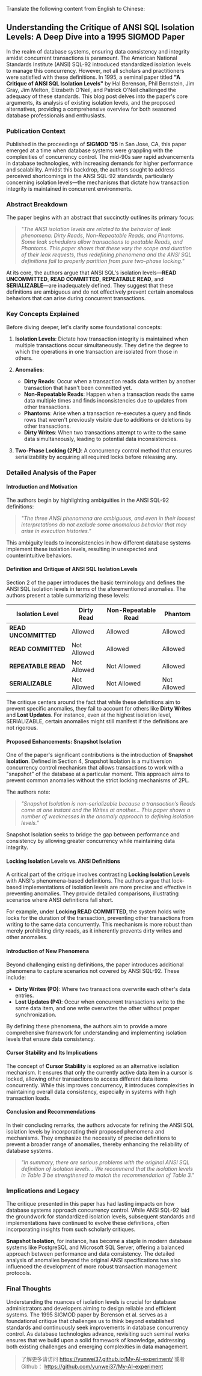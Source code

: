 Translate the following content from English to Chinese:

## Understanding the Critique of ANSI SQL Isolation Levels: A Deep Dive into a 1995 SIGMOD Paper

In the realm of database systems, ensuring data consistency and integrity amidst concurrent transactions is paramount. The American National Standards Institute (ANSI) SQL-92 introduced standardized isolation levels to manage this concurrency. However, not all scholars and practitioners were satisfied with these definitions. In 1995, a seminal paper titled **"A Critique of ANSI SQL Isolation Levels"** by Hal Berenson, Phil Bernstein, Jim Gray, Jim Melton, Elizabeth O’Neil, and Patrick O’Neil challenged the adequacy of these standards. This blog post delves into the paper's core arguments, its analysis of existing isolation levels, and the proposed alternatives, providing a comprehensive overview for both seasoned database professionals and enthusiasts.

### **Publication Context**

Published in the proceedings of **SIGMOD '95** in San Jose, CA, this paper emerged at a time when database systems were grappling with the complexities of concurrency control. The mid-90s saw rapid advancements in database technologies, with increasing demands for higher performance and scalability. Amidst this backdrop, the authors sought to address perceived shortcomings in the ANSI SQL-92 standards, particularly concerning isolation levels—the mechanisms that dictate how transaction integrity is maintained in concurrent environments.

### **Abstract Breakdown**

The paper begins with an abstract that succinctly outlines its primary focus:

> *"The ANSI isolation levels are related to the behavior of leek phenomena: Dirty Reads, Non-Repeatable Reads, and Phantoms. Some leak schedulers allow transactions to peatable Reads, and Phantoms. This paper shows that these vary the scope and duration of their leak requests, thus redefining phenomena and the ANSI SQL definitions fail to properly partition from pure two-phase locking."*

At its core, the authors argue that ANSI SQL's isolation levels—**READ UNCOMMITTED**, **READ COMMITTED**, **REPEATABLE READ**, and **SERIALIZABLE**—are inadequately defined. They suggest that these definitions are ambiguous and do not effectively prevent certain anomalous behaviors that can arise during concurrent transactions.

### **Key Concepts Explained**

Before diving deeper, let's clarify some foundational concepts:

1. **Isolation Levels**: Dictate how transaction integrity is maintained when multiple transactions occur simultaneously. They define the degree to which the operations in one transaction are isolated from those in others.

2. **Anomalies**:
   - **Dirty Reads**: Occur when a transaction reads data written by another transaction that hasn't been committed yet.
   - **Non-Repeatable Reads**: Happen when a transaction reads the same data multiple times and finds inconsistencies due to updates from other transactions.
   - **Phantoms**: Arise when a transaction re-executes a query and finds rows that weren't previously visible due to additions or deletions by other transactions.
   - **Dirty Writes**: When two transactions attempt to write to the same data simultaneously, leading to potential data inconsistencies.

3. **Two-Phase Locking (2PL)**: A concurrency control method that ensures serializability by acquiring all required locks before releasing any.

### **Detailed Analysis of the Paper**

#### **Introduction and Motivation**

The authors begin by highlighting ambiguities in the ANSI SQL-92 definitions:

> *"The three ANSI phenomena are ambiguous, and even in their loosest interpretations do not exclude some anomalous behavior that may arise in execution histories."*

This ambiguity leads to inconsistencies in how different database systems implement these isolation levels, resulting in unexpected and counterintuitive behaviors.

#### **Definition and Critique of ANSI SQL Isolation Levels**

Section 2 of the paper introduces the basic terminology and defines the ANSI SQL isolation levels in terms of the aforementioned anomalies. The authors present a table summarizing these levels:

| Isolation Level      | Dirty Read | Non-Repeatable Read | Phantom |
|----------------------|------------|---------------------|---------|
| **READ UNCOMMITTED** | Allowed    | Allowed             | Allowed |
| **READ COMMITTED**   | Not Allowed| Allowed             | Allowed |
| **REPEATABLE READ**  | Not Allowed| Not Allowed         | Allowed |
| **SERIALIZABLE**     | Not Allowed| Not Allowed         | Not Allowed |

The critique centers around the fact that while these definitions aim to prevent specific anomalies, they fail to account for others like **Dirty Writes** and **Lost Updates**. For instance, even at the highest isolation level, SERIALIZABLE, certain anomalies might still manifest if the definitions are not rigorous.

#### **Proposed Enhancements: Snapshot Isolation**

One of the paper's significant contributions is the introduction of **Snapshot Isolation**. Defined in Section 4, Snapshot Isolation is a multiversion concurrency control mechanism that allows transactions to work with a "snapshot" of the database at a particular moment. This approach aims to prevent common anomalies without the strict locking mechanisms of 2PL.

The authors note:

> *"Snapshot Isolation is non-serializable because a transaction’s Reads come at one instant and the Writes at another... This paper shows a number of weaknesses in the anomaly approach to defining isolation levels."*

Snapshot Isolation seeks to bridge the gap between performance and consistency by allowing greater concurrency while maintaining data integrity.

#### **Locking Isolation Levels vs. ANSI Definitions**

A critical part of the critique involves contrasting **Locking Isolation Levels** with ANSI's phenomena-based definitions. The authors argue that lock-based implementations of isolation levels are more precise and effective in preventing anomalies. They provide detailed comparisons, illustrating scenarios where ANSI definitions fall short.

For example, under **Locking READ COMMITTED**, the system holds write locks for the duration of the transaction, preventing other transactions from writing to the same data concurrently. This mechanism is more robust than merely prohibiting dirty reads, as it inherently prevents dirty writes and other anomalies.

#### **Introduction of New Phenomena**

Beyond challenging existing definitions, the paper introduces additional phenomena to capture scenarios not covered by ANSI SQL-92. These include:

- **Dirty Writes (PO)**: Where two transactions overwrite each other's data entries.
- **Lost Updates (P4)**: Occur when concurrent transactions write to the same data item, and one write overwrites the other without proper synchronization.

By defining these phenomena, the authors aim to provide a more comprehensive framework for understanding and implementing isolation levels that ensure data consistency.

#### **Cursor Stability and Its Implications**

The concept of **Cursor Stability** is explored as an alternative isolation mechanism. It ensures that only the currently active data item in a cursor is locked, allowing other transactions to access different data items concurrently. While this improves concurrency, it introduces complexities in maintaining overall data consistency, especially in systems with high transaction loads.

#### **Conclusion and Recommendations**

In their concluding remarks, the authors advocate for refining the ANSI SQL isolation levels by incorporating their proposed phenomena and mechanisms. They emphasize the necessity of precise definitions to prevent a broader range of anomalies, thereby enhancing the reliability of database systems.

> *"In summary, there are serious problems with the original ANSI SQL definition of isolation levels... We recommend that the isolation levels in Table 3 be strengthened to match the recommendation of Table 3."*

### **Implications and Legacy**

The critique presented in this paper has had lasting impacts on how database systems approach concurrency control. While ANSI SQL-92 laid the groundwork for standardized isolation levels, subsequent standards and implementations have continued to evolve these definitions, often incorporating insights from such scholarly critiques.

**Snapshot Isolation**, for instance, has become a staple in modern database systems like PostgreSQL and Microsoft SQL Server, offering a balanced approach between performance and data consistency. The detailed analysis of anomalies beyond the original ANSI specifications has also influenced the development of more robust transaction management protocols.

### **Final Thoughts**

Understanding the nuances of isolation levels is crucial for database administrators and developers aiming to design reliable and efficient systems. The 1995 SIGMOD paper by Berenson et al. serves as a foundational critique that challenges us to think beyond established standards and continuously seek improvements in database concurrency control. As database technologies advance, revisiting such seminal works ensures that we build upon a solid framework of knowledge, addressing both existing challenges and emerging complexities in data management.

> 了解更多请访问 <https://yunwei37.github.io/My-AI-experiment/> 或者 Github： <https://github.com/yunwei37/My-AI-experiment>

